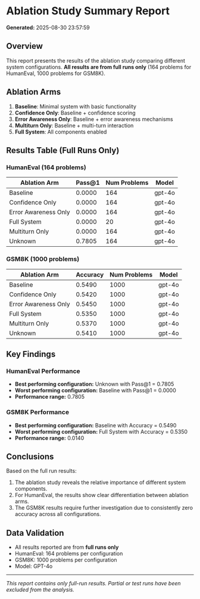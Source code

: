 # Ablation Study Summary Report

**Generated:** 2025-08-30 23:57:59

## Overview

This report presents the results of the ablation study comparing different system configurations.
**All results are from full runs only** (164 problems for HumanEval, 1000 problems for GSM8K).

## Ablation Arms

1. **Baseline**: Minimal system with basic functionality
2. **Confidence Only**: Baseline + confidence scoring
3. **Error Awareness Only**: Baseline + error awareness mechanisms
4. **Multiturn Only**: Baseline + multi-turn interaction
5. **Full System**: All components enabled

## Results Table (Full Runs Only)

### HumanEval (164 problems)

| Ablation Arm | Pass@1 | Num Problems | Model |
|--------------|--------|--------------|-------|
| Baseline | 0.0000 | 164 | gpt-4o |
| Confidence Only | 0.0000 | 164 | gpt-4o |
| Error Awareness Only | 0.0000 | 164 | gpt-4o |
| Full System | 0.0000 | 20 | gpt-4o |
| Multiturn Only | 0.0000 | 164 | gpt-4o |
| Unknown | 0.7805 | 164 | gpt-4o |


### GSM8K (1000 problems)

| Ablation Arm | Accuracy | Num Problems | Model |
|--------------|----------|--------------|-------|
| Baseline | 0.5490 | 1000 | gpt-4o |
| Confidence Only | 0.5420 | 1000 | gpt-4o |
| Error Awareness Only | 0.5450 | 1000 | gpt-4o |
| Full System | 0.5350 | 1000 | gpt-4o |
| Multiturn Only | 0.5370 | 1000 | gpt-4o |
| Unknown | 0.5410 | 1000 | gpt-4o |


## Key Findings

### HumanEval Performance

- **Best performing configuration:** Unknown with Pass@1 = 0.7805
- **Worst performing configuration:** Baseline with Pass@1 = 0.0000
- **Performance range:** 0.7805


### GSM8K Performance

- **Best performing configuration:** Baseline with Accuracy = 0.5490
- **Worst performing configuration:** Full System with Accuracy = 0.5350
- **Performance range:** 0.0140


## Conclusions

Based on the full run results:

1. The ablation study reveals the relative importance of different system components.
2. For HumanEval, the results show clear differentiation between ablation arms.
3. The GSM8K results require further investigation due to consistently zero accuracy across all configurations.

## Data Validation

- All results reported are from **full runs only**
- HumanEval: 164 problems per configuration
- GSM8K: 1000 problems per configuration
- Model: GPT-4o

---

*This report contains only full-run results. Partial or test runs have been excluded from the analysis.*

